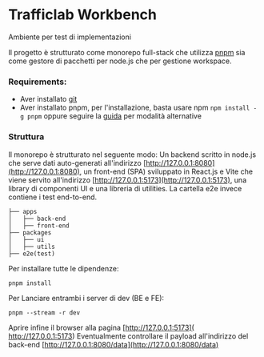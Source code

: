 # Trafficlab Workbench

Ambiente per test di implementazioni

Il progetto è strutturato come monorepo full-stack che utilizza [pnpm](https://pnpm.io/) sia come gestore di pacchetti per node.js che per gestione workspace.

### Requirements:
- Aver installato  [git](https://git-scm.com/book/en/v2/Getting-Started-Installing-Git)
- Aver installato pnpm, per l'installazione, basta usare npm ```npm install -g pnpm``` oppure seguire la [guida](https://pnpm.io/installation) per modalità alternative

### Struttura

Il monorepo è strutturato nel seguente modo: Un backend scritto in node.js che serve dati auto-generati all'indirizzo [http://127.0.0.1:8080](http://127.0.0.1:8080), un front-end (SPA) sviluppato in React.js e Vite che viene servito all'indirizzo [http://127.0.0.1:5173](http://127.0.0.1:5173), una library di componenti UI e una libreria di utilities.
La cartella e2e invece contiene i test end-to-end.
```
├── apps
│   ├── back-end
│   ├── front-end
├── packages
│   ├── ui
│   ├── utils
├── e2e(test)
```

Per installare tutte le dipendenze:

```
pnpm install
```
Per Lanciare entrambi i server di dev (BE e FE):

```
pnpm --stream -r dev
```
Aprire infine il browser alla pagina [http://127.0.0.1:5173]( http://127.0.0.1:5173)
Eventualmente controllare il payload all'indirizzo del back-end  [http://127.0.0.1:8080/data](http://127.0.0.1:8080/data)
